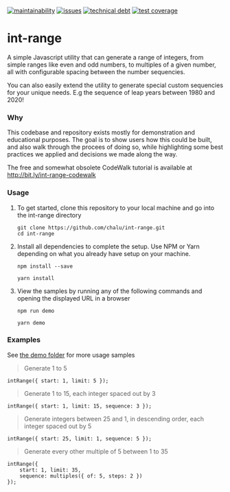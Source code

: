 [![maintainability](https://api.codeclimate.com/v1/badges/4a014530ed6dc1c4331d/maintainability)](https://codeclimate.com/github/chalu/int-range/maintainability) [![issues](https://img.shields.io/codeclimate/issues/chalu/int-range)](https://codeclimate.com/github/chalu/int-range/issues) [![technical debt](https://img.shields.io/codeclimate/tech-debt/chalu/int-range)](https://codeclimate.com/github/chalu/int-range/trends/technical_debt) [![test coverage](https://api.codeclimate.com/v1/badges/4a014530ed6dc1c4331d/test_coverage)](https://codeclimate.com/github/chalu/int-range/test_coverage)

# int-range

A simple Javascript utility that can generate a range of integers, from simple ranges like even and odd numbers, to multiples of a given number, all with configurable spacing between the number sequencies.

You can also easily extend the utility to generate special custom sequencies for your unique needs. E.g the sequence of leap years between 1980 and 2020!

### Why

This codebase and repository exists mostly for demonstration and educational purposes. The goal is to show users how this could be built, and also walk through the procees of doing so, while highlighting some best practices we applied and decisions we made along the way. 

The free and somewhat obsolete CodeWalk tutorial is available at http://bit.ly/int-range-codewalk

### Usage

1. To get started, clone this repository to your local machine and go into the int-range directory

    ```
    git clone https://github.com/chalu/int-range.git
    cd int-range
    ```

2. Install all dependencies to complete the setup. Use NPM or Yarn depending on what you already have setup on your machine.

    ```
    npm install --save
    ```

    ```
    yarn install
    ```

3. View the samples by running any of the following commands and opening the displayed URL in a browser

    ```
    npm run demo
    ```

    ```
    yarn demo
    ```

### Examples

See [the demo folder](https://github.com/chalu/int-range/tree/master/demo) for more usage samples

> Generate 1 to 5
```
intRange({ start: 1, limit: 5 });
```

> Generate 1 to 15, each integer spaced out by 3
```
intRange({ start: 1, limit: 15, sequence: 3 });
```

> Generate integers between 25 and 1, in descending order, each integer spaced out by 5
```
intRange({ start: 25, limit: 1, sequence: 5 });
```

> Generate every other multiple of 5 between 1 to 35
```
intRange({ 
    start: 1, limit: 35, 
    sequence: multiples({ of: 5, steps: 2 })
});
```